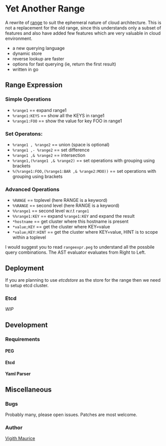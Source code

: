 Yet Another Range
=================

A rewrite of [range](https://github.com/square/libcrange) to suit the ephemeral nature of cloud architecture. This is not a replacement
for the old range, since this understands only a subset of features and also have added few features which are very valuable in cloud environment.

 * a new querying language 
 * dynamic store
 * reverse lookup are faster
 * options for fast querying (ie, return the first result)
 * written in go

## Range Expression

### Simple Operations
  * `%range1` == expand range1
  * `%range1:KEYS` == show all the KEYS in range1
  * `%range1:FOO`  == show the value for key FOO in range1

### Set Operatons:
  * `%range1 , %range2` == union (space is optional)
  * `%range1 ,- %range2` == set difference
  * `%range1 ,& %range2` == intersection
  * `%range1,(%range1 ,& %range2)` == set operations with grouping using brackets
  * `%(%range1:FOO,(%range1:BAR ,& %range2:MOO))` == set operations with grouping using brackets

### Advanced Operations
  * `%RANGE`   == toplevel (here RANGE is a keyword)
  * `%%RANGE`  == second level (here RANGE is a keyword)
  * `%%range1` == second level w.r.t `range1`
  * `%%range1:KEY` == expand `%range1:KEY` and expand the result
  * `*hostname`  == get cluster where this hostname is present
  * `*value;KEY` == get the cluster where KEY=value
  * `*value;KEY:HINT` == get the cluster where KEY=value, HINT is to scope within a toplevel

I would suggest you to read `rangeexpr.peg` to understand all the possbile query combinations. The AST evaluator evaluates from Right to Left.

## Deployment

If you are planning to use *etcdstore* as the store for the range then we need to setup etcd cluster.

### Etcd

*WIP*

## Development

### Requirements
#### PEG
#### Etcd
#### Yaml Parser


## Miscellaneous

### Bugs
Probably many, please open issues. Patches are most welcome.

### Author
[Vigith Maurice](https://github.com/vigith)
